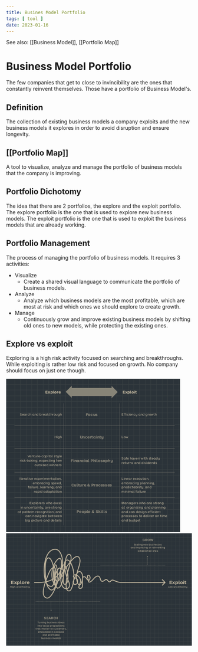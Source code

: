 ```yaml
---
title: Busines Model Portfolio
tags: [ tool ]
date: 2023-01-16
---
```


See also: [[Business Model]], [[Portfolio Map]]

# Business Model Portfolio
The few companies that get to close to invincibility are the ones that constantly reinvent themselves. Those have a portfolio of Business Model's.

## Definition
The collection of existing business models a company exploits and the new business models it explores in order to avoid disruption and ensure longevity.

## [[Portfolio Map]]
A tool to visualize, analyze and manage the portfolio of business models that the company is improving.

## Portfolio Dichotomy
The idea that there are 2 portfolios, the explore and the exploit portfolio. The explore portfolio is the one that is used to explore new business models. The exploit portfolio is the one that is used to exploit the business models that are already working.

## Portfolio Management
The process of managing the portfolio of business models. It requires 3 activities:

- Visualize
  - Create a shared visual language to communicate the portfolio of business models.
- Analyze
  - Analyze which business models are the most profitable, which are most at risk and which ones we should explore to create growth.
- Manage
  - Continuously grow and improve existing business models by shifting old ones to new models, while protecting the existing ones.

## Explore vs exploit
Exploring is a high risk activity focused on searching and breakthroughs. While exploiting is rather low risk and focused on growth. No company should focus on just one though.

![](img/pasted_img_20230116230835.png)
![](img/pasted_img_20230116230853.png)


